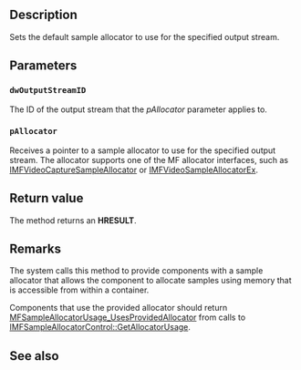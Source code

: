 ## Description

Sets the default sample allocator to use for the specified output stream.

## Parameters

### `dwOutputStreamID`

The ID of the output stream that the *pAllocator* parameter applies to.

### `pAllocator`

Receives a pointer to a sample allocator to use for the specified output stream. The
allocator supports one of the MF allocator interfaces, such as [IMFVideoCaptureSampleAllocator](https://learn.microsoft.com/windows/win32/api/mfidl/nn-mfidl-imfvideocapturesampleallocator) or [IMFVideoSampleAllocatorEx](https://learn.microsoft.com/windows/win32/api/mfidl/nn-mfidl-imfvideosampleallocatorex).

## Return value

The method returns an **HRESULT**.

## Remarks

The system calls this method to provide components with a sample allocator that allows the component to allocate samples using memory that is accessible from within a container.

Components that use the provided allocator should return [MFSampleAllocatorUsage_UsesProvidedAllocator](https://learn.microsoft.com/windows/win32/api/mfidl/ne-mfidl-mfsampleallocatorusage) from calls to [IMFSampleAllocatorControl::GetAllocatorUsage](https://learn.microsoft.com/windows/win32/api/mfidl/nf-mfidl-imfsampleallocatorcontrol-setdefaultallocator).

## See also